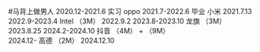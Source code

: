 #马背上做男人
2020.12-2021.6 实习 oppo
2021.7-2022.6  毕业 小米                         2021.7.13
2022.9-2023.4       Intel  （3M）                2022.9.2
2023.8-2023.10      龙旗   （3M）                2023.8.25
2024.2-2024.10      抖音   （4M） + （9M）       
2024.12-            高德   （2M）                2024.12.10

